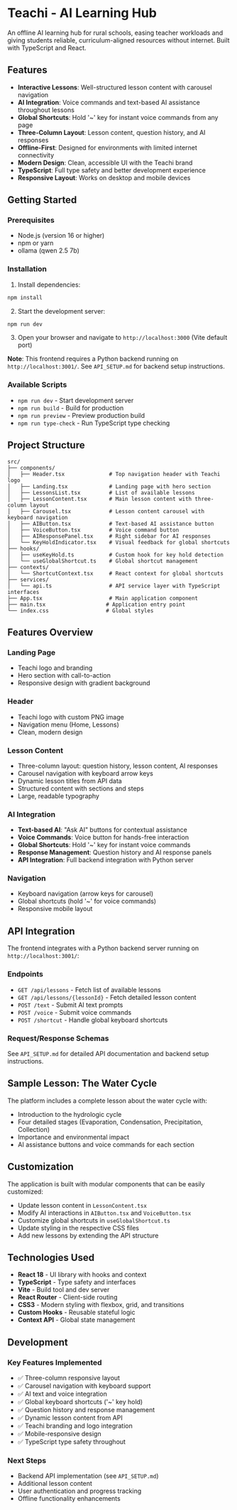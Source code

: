 # Teachi - AI Learning Hub

An offline AI learning hub for rural schools, easing teacher workloads and giving students reliable, curriculum-aligned resources without internet. Built with TypeScript and React.

## Features

- **Interactive Lessons**: Well-structured lesson content with carousel navigation
- **AI Integration**: Voice commands and text-based AI assistance throughout lessons
- **Global Shortcuts**: Hold '~' key for instant voice commands from any page
- **Three-Column Layout**: Lesson content, question history, and AI responses
- **Offline-First**: Designed for environments with limited internet connectivity
- **Modern Design**: Clean, accessible UI with the Teachi brand
- **TypeScript**: Full type safety and better development experience
- **Responsive Layout**: Works on desktop and mobile devices

## Getting Started

### Prerequisites

- Node.js (version 16 or higher)
- npm or yarn
- ollama (qwen 2.5 7b)

### Installation

1. Install dependencies:
```bash
npm install
```

2. Start the development server:
```bash
npm run dev
```

3. Open your browser and navigate to `http://localhost:3000` (Vite default port)

**Note**: This frontend requires a Python backend running on `http://localhost:3001/`. See `API_SETUP.md` for backend setup instructions.

### Available Scripts

- `npm run dev` - Start development server
- `npm run build` - Build for production
- `npm run preview` - Preview production build
- `npm run type-check` - Run TypeScript type checking

## Project Structure

```
src/
├── components/
│   ├── Header.tsx              # Top navigation header with Teachi logo
│   ├── Landing.tsx             # Landing page with hero section
│   ├── LessonsList.tsx         # List of available lessons
│   ├── LessonContent.tsx       # Main lesson content with three-column layout
│   ├── Carousel.tsx            # Lesson content carousel with keyboard navigation
│   ├── AIButton.tsx            # Text-based AI assistance button
│   ├── VoiceButton.tsx         # Voice command button
│   ├── AIResponsePanel.tsx     # Right sidebar for AI responses
│   └── KeyHoldIndicator.tsx    # Visual feedback for global shortcuts
├── hooks/
│   ├── useKeyHold.ts           # Custom hook for key hold detection
│   └── useGlobalShortcut.ts    # Global shortcut management
├── contexts/
│   └── ShortcutContext.tsx     # React context for global shortcuts
├── services/
│   └── api.ts                  # API service layer with TypeScript interfaces
├── App.tsx                     # Main application component
├── main.tsx                   # Application entry point
└── index.css                  # Global styles
```

## Features Overview

### Landing Page
- Teachi logo and branding
- Hero section with call-to-action
- Responsive design with gradient background

### Header
- Teachi logo with custom PNG image
- Navigation menu (Home, Lessons)
- Clean, modern design

### Lesson Content
- Three-column layout: question history, lesson content, AI responses
- Carousel navigation with keyboard arrow keys
- Dynamic lesson titles from API data
- Structured content with sections and steps
- Large, readable typography

### AI Integration
- **Text-based AI**: "Ask AI" buttons for contextual assistance
- **Voice Commands**: Voice button for hands-free interaction
- **Global Shortcuts**: Hold '~' key for instant voice commands
- **Response Management**: Question history and AI response panels
- **API Integration**: Full backend integration with Python server

### Navigation
- Keyboard navigation (arrow keys for carousel)
- Global shortcuts (hold '~' for voice commands)
- Responsive mobile layout

## API Integration

The frontend integrates with a Python backend server running on `http://localhost:3001/`:

### Endpoints
- `GET /api/lessons` - Fetch list of available lessons
- `GET /api/lessons/{lessonId}` - Fetch detailed lesson content
- `POST /text` - Submit AI text prompts
- `POST /voice` - Submit voice commands
- `POST /shortcut` - Handle global keyboard shortcuts

### Request/Response Schemas
See `API_SETUP.md` for detailed API documentation and backend setup instructions.

## Sample Lesson: The Water Cycle

The platform includes a complete lesson about the water cycle with:
- Introduction to the hydrologic cycle
- Four detailed stages (Evaporation, Condensation, Precipitation, Collection)
- Importance and environmental impact
- AI assistance buttons and voice commands for each section

## Customization

The application is built with modular components that can be easily customized:

- Update lesson content in `LessonContent.tsx`
- Modify AI interactions in `AIButton.tsx` and `VoiceButton.tsx`
- Customize global shortcuts in `useGlobalShortcut.ts`
- Update styling in the respective CSS files
- Add new lessons by extending the API structure

## Technologies Used

- **React 18** - UI library with hooks and context
- **TypeScript** - Type safety and interfaces
- **Vite** - Build tool and dev server
- **React Router** - Client-side routing
- **CSS3** - Modern styling with flexbox, grid, and transitions
- **Custom Hooks** - Reusable stateful logic
- **Context API** - Global state management

## Development

### Key Features Implemented
- ✅ Three-column responsive layout
- ✅ Carousel navigation with keyboard support
- ✅ AI text and voice integration
- ✅ Global keyboard shortcuts ('~' key hold)
- ✅ Question history and response management
- ✅ Dynamic lesson content from API
- ✅ Teachi branding and logo integration
- ✅ Mobile-responsive design
- ✅ TypeScript type safety throughout

### Next Steps
- Backend API implementation (see `API_SETUP.md`)
- Additional lesson content
- User authentication and progress tracking
- Offline functionality enhancements
